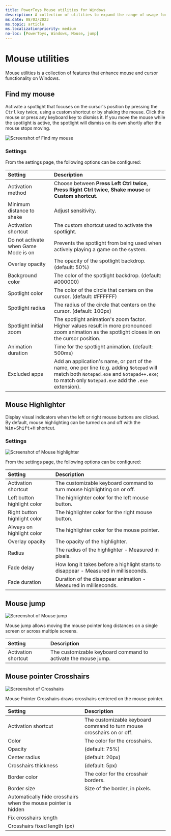 ```yaml
---
title: PowerToys Mouse utilities for Windows
description: A collection of utilities to expand the range of usage for the mouse and cursor.
ms.date: 08/03/2023
ms.topic: article
ms.localizationpriority: medium
no-loc: [PowerToys, Windows, Mouse, jump]
---
```


# Mouse utilities

Mouse utilities is a collection of features that enhance mouse and cursor functionality on Windows.

## Find my mouse

Activate a spotlight that focuses on the cursor's position by pressing the <kbd>Ctrl</kbd> key twice, using a custom shortcut or by shaking the mouse. Click the mouse or press any keyboard key to dismiss it.
If you move the mouse while the spotlight is active, the spotlight will dismiss on its own shortly after the mouse stops moving.

![Screenshot of Find my mouse](../images/pt-mouse-utilities-find-my-mouse.gif)

### Settings

From the settings page, the following options can be configured:

| Setting | Description |
| :--- | :--- |
| Activation method | Choose between **Press Left Ctrl twice**, **Press Right Ctrl twice**, **Shake mouse** or **Custom shortcut**. |
| Minimum distance to shake | Adjust sensitivity. |
| Activation shortcut | The custom shortcut used to activate the spotlight. |
| Do not activate when Game Mode is on | Prevents the spotlight from being used when actively playing a game on the system. |
| Overlay opacity | The opacity of the spotlight backdrop. (default: 50%) |
| Background color | The color of the spotlight backdrop. (default: #000000) |
| Spotlight color | The color of the circle that centers on the cursor. (default: #FFFFFF) |
| Spotlight radius | The radius of the circle that centers on the cursor. (default: 100px) |
| Spotlight initial zoom | The spotlight animation's zoom factor. Higher values result in more pronounced zoom animation as the spotlight closes in on the cursor position. |
| Animation duration | Time for the spotlight animation. (default: 500ms) |
| Excluded apps | Add an application's name, or part of the name, one per line (e.g. adding `Notepad` will match both `Notepad.exe` and `Notepad++.exe`; to match only `Notepad.exe` add the `.exe` extension). |

## Mouse Highlighter

Display visual indicators when the left or right mouse buttons are clicked. By default, mouse highlighting can be turned on and off with the <kbd>Win</kbd>+<kbd>Shift</kbd>+<kbd>H</kbd> shortcut.

### Settings

![Screenshot of Mouse highlighter](../images/pt-mouse-highlighter.gif)

From the settings page, the following options can be configured:

| Setting | Description |
| :--- | :--- |
| Activation shortcut | The customizable keyboard command to turn mouse highlighting on or off. |
| Left button highlight color | The highlighter color for the left mouse button. |
| Right button highlight color | The highlighter color for the right mouse button. |
| Always on highlight color | The highlighter color for the mouse pointer. |
| Overlay opacity | The opacity of the highlighter. |
| Radius | The radius of the highlighter - Measured in pixels. |
| Fade delay | How long it takes before a highlight starts to disappear - Measured in milliseconds. |
| Fade duration | Duration of the disappear animation - Measured in milliseconds. |

## Mouse jump

![Screenshot of Mouse jump](../images/pt-mouse-jump.gif)

Mouse jump allows moving the mouse pointer long distances on a single screen or across multiple screens.

| Setting | Description |
| :--- | :--- |
| Activation shortcut | The customizable keyboard command to activate the mouse jump. |

## Mouse pointer Crosshairs

![Screenshot of Crosshairs](../images/pt-mouseutilities-crosshairs.png)

Mouse Pointer Crosshairs draws crosshairs centered on the mouse pointer.

| Setting | Description |
| :--- | :--- |
| Activation shortcut | The customizable keyboard command to turn mouse crosshairs on or off. |
| Color | The color for the crosshairs. |
| Opacity | (default: 75%) |
| Center radius | (default: 20px) |
| Crosshairs thickness | (default: 5px) |
| Border color | The color for the crosshair borders. |
| Border size | Size of the border, in pixels. |
| Automatically hide crosshairs when the mouse pointer is hidden | |
| Fix crosshairs length | |
| Crosshairs fixed length (px) | |
